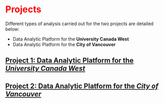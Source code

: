 # <font color="red">Projects</font>

Different types of analysis carried out for the two projects are detailed below:
- Data Analytic Platform for the **University Canada West**
- Data Analytic Platform for the **City of Vancouver**
 


## [Project 1: Data Analytic Platform for the *University Canada West*](docs/README.md)



## [Project 2: Data Analytic Platform for the *City of Vancouver*](docs/README.md)


